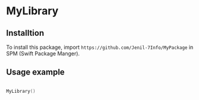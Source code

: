 # MyLibrary

## Installtion

To install this package, import `https://github.com/Jenil-7Info/MyPackage` in SPM (Swift Package Manger).

## Usage example

```swift

MyLibrary()

``` 
